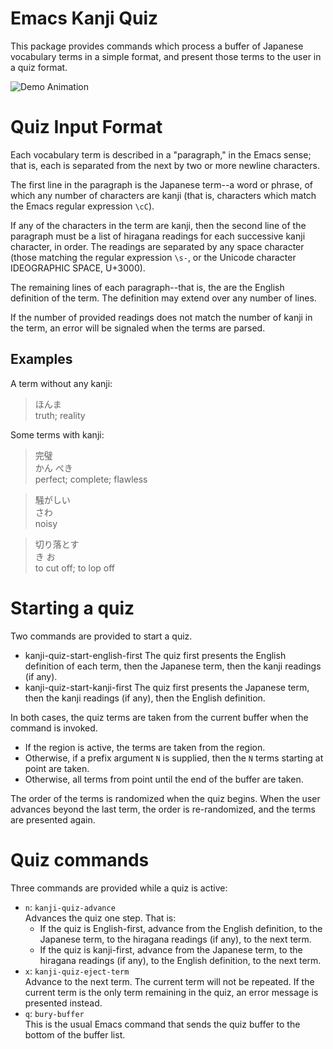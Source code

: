 # Emacs Kanji Quiz

This package provides commands which process a buffer of Japanese
vocabulary terms in a simple format, and present those terms to the
user in a quiz format.

![Demo Animation](../assets/kanji-quiz-demo.gif?raw=true)

# Quiz Input Format

Each vocabulary term is described in a "paragraph," in the Emacs
sense; that is, each is separated from the next by two or more newline
characters. 

The first line in the paragraph is the Japanese term--a word or
phrase, of which any number of characters are kanji (that is,
characters which match the Emacs regular expression `\cC`).

If any of the characters in the term are kanji, then the second line
of the paragraph must be a list of hiragana readings for each
successive kanji character, in order.  The readings are separated by
any space character (those matching the regular expression `\s-`, or
the Unicode character IDEOGRAPHIC SPACE, U+3000).

The remaining lines of each paragraph--that is, the are the English
definition of the term.  The definition may extend over any number of
lines.

If the number of provided readings does not match the number of kanji
in the term, an error will be signaled when the terms are parsed.

## Examples

A term without any kanji:

> ほんま  
> truth; reality

Some terms with kanji:

> 完璧  
> かん ぺき  
> perfect; complete; flawless

> 騒がしい  
> さわ  
> noisy

> 切り落とす  
> き お  
> to cut off; to lop off


# Starting a quiz

Two commands are provided to start a quiz.

* kanji-quiz-start-english-first
  The quiz first presents the English definition of each term, then
  the Japanese term, then the kanji readings (if any).
* kanji-quiz-start-kanji-first
  The quiz first presents the Japanese term, then the kanji readings
  (if any), then the English definition.

In both cases, the quiz terms are taken from the current buffer when
the command is invoked.

* If the region is active, the terms are taken from the region.
* Otherwise, if a prefix argument `N` is supplied, then the `N` terms
  starting at point are taken.
* Otherwise, all terms from point until the end of the buffer are
  taken.
  
The order of the terms is randomized when the quiz begins.  When the
user advances beyond the last term, the order is re-randomized, and
the terms are presented again.

# Quiz commands

Three commands are provided while a quiz is active:

* `n`: `kanji-quiz-advance`  
  Advances the quiz one step.  That is:
  * If the quiz is English-first, advance from the English definition,
    to the Japanese term, to the hiragana readings (if any), to the
    next term.
  * If the quiz is kanji-first, advance from the Japanese term, to the
    hiragana readings (if any), to the English definition, to the next
    term.
* `x`: `kanji-quiz-eject-term`  
  Advance to the next term.  The current term will not be repeated.
  If the current term is the only term remaining in the quiz, an error
  message is presented instead.
* `q`: `bury-buffer`  
  This is the usual Emacs command that sends the quiz buffer to the
  bottom of the buffer list.
